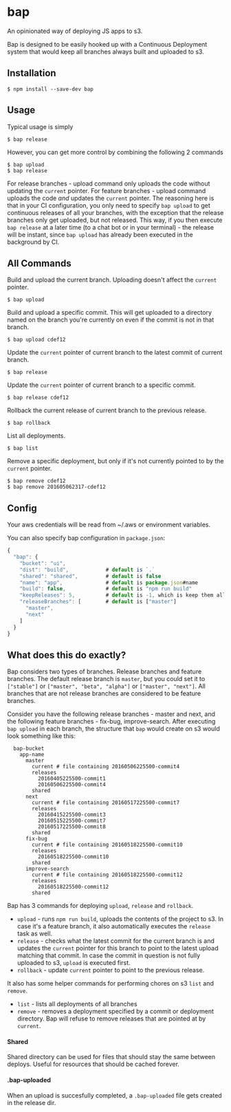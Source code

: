 # bap

An opinionated way of deploying JS apps to s3.

Bap is designed to be easily hooked up with a Continuous Deployment system that would keep all branches always built and uploaded to s3.

## Installation

    $ npm install --save-dev bap

## Usage

Typical usage is simply

    $ bap release

However, you can get more control by combining the following 2 commands

    $ bap upload
    $ bap release

For release branches - upload command only uploads the code without updating the `current` pointer. For feature branches - upload command uploads the code *and* updates the `current` pointer. The reasoning here is that in your CI configuration, you only need to specify `bap upload` to get continuous releases of all your branches, with the exception that the release branches only get uploaded, but not released. This way, if you then execute `bap release` at a later time (to a chat bot or in your terminal) - the release will be instant, since `bap upload` has already been executed in the background by CI.

## All Commands

Build and upload the current branch. Uploading doesn't affect the `current` pointer.

    $ bap upload

Build and upload a specific commit. This will get uploaded to a directory named on the branch you're currently on even if the commit is not in that branch.

    $ bap upload cdef12

Update the `current` pointer of current branch to the latest commit of current branch.

    $ bap release

Update the `current` pointer of current branch to a specific commit.

    $ bap release cdef12

Rollback the current release of current branch to the previous release.

    $ bap rollback

List all deployments.
    
    $ bap list

Remove a specific deployment, but only if it's not currently pointed to by the `current` pointer.

    $ bap remove cdef12
    $ bap remove 201605062317-cdef12

## Config

Your aws credentials will be read from ~/.aws or environment variables.

You can also specify bap configuration in `package.json`:

```js
{
  "bap": {
    "bucket": "ui",
    "dist": "build",            # default is `.`
    "shared": "shared",         # default is false
    "name": "app",              # default is package.json#name
    "build": false,             # default is "npm run build"
    "keepReleases": 5,          # default is -1, which is keep them all
    "releaseBranches": [        # default is ["master"]
      "master",
      "next"
    ]
  }
}
```

## What does this do exactly?

Bap considers two types of branches. Release branches and feature branches. The default release branch is `master`, but you could set it to `["stable"]` or `["master", "beta", "alpha"]` or `["master", "next"]`. All branches that are not release branches are considered to be feature branches.

Consider you have the following release branches - master and next, and the following feature branches - fix-bug, improve-search. After executing `bap upload` in each branch, the structure that `bap` would create on s3 would look something like this:

```
  bap-bucket
    app-name
      master
        current # file containing 20160506225500-commit4
        releases
          20160405225500-commit1
          20160506225500-commit4
        shared
      next
        current # file containing 20160517225500-commit7
        releases
          20160415225500-commit3
          20160515225500-commit7
          20160517225500-commit8
        shared
      fix-bug
        current # file containing 20160518225500-commit10
        releases
          20160518225500-commit10
        shared
      improve-search
        current # file containing 20160518225500-commit12
        releases
          20160518225500-commit12
        shared
```

Bap has 3 commands for deploying `upload`, `release` and `rollback`.

- `upload` - runs `npm run build`, uploads the contents of the project to s3. In case it's a feature branch, it also automatically executes the `release` task as well.
- `release` - checks what the latest commit for the current branch is and updates the `current` pointer for this branch to point to the latest upload matching that commit. In case the commit in question is not fully uploaded to s3, `upload` is executed first.
- `rollback` - update `current` pointer to point to the previous release.

It also has some helper commands for performing chores on s3 `list` and `remove`.

- `list` - lists all deployments of all branches
- `remove` - removes a deployment specified by a commit or deployment directory. Bap will refuse to remove releases that are pointed at by `current`.

#### Shared

Shared directory can be used for files that should stay the same between deploys. Useful for resources that should be cached forever.

#### .bap-uploaded

When an upload is succesfully completed, a `.bap-uploaded` file gets created in the release dir.
